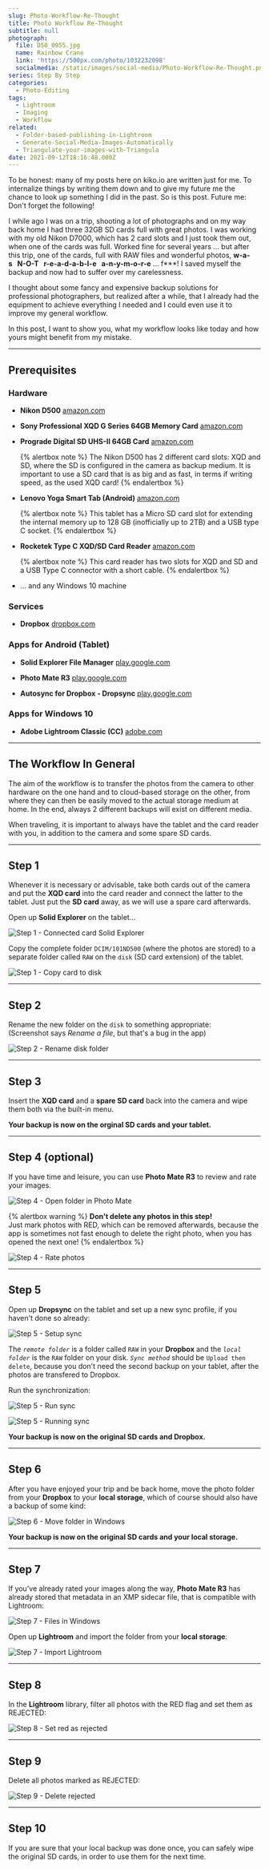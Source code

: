 ```yaml
---
slug: Photo-Workflow-Re-Thought
title: Photo Workflow Re-Thought
subtitle: null
photograph:
  file: D50_0955.jpg
  name: Rainbow Crane
  link: 'https://500px.com/photo/1032232098'
  socialmedia: /static/images/social-media/Photo-Workflow-Re-Thought.png
series: Step By Step
categories:
  - Photo-Editing
tags:
  - Lightroom
  - Imaging
  - Workflow
related:
  - Folder-based-publishing-in-Lightroom
  - Generate-Social-Media-Images-Automatically
  - Triangulate-your-images-with-Triangula
date: 2021-09-12T18:16:48.000Z
---
```


To be honest: many of my posts here on kiko.io are written just for me. To internalize things by writing them down and to give my future me the chance to look up something I did in the past. So is this post. Future me: Don't forget the following!

I while ago I was on a trip, shooting a lot of photographs and on my way back home I had three 32GB SD cards full with great photos. I was working with my old Nikon D7000, which has 2 card slots and I just took them out, when one of the cards was full. Worked fine for several years ... but after this trip, one of the cards, full with RAW files and wonderful photos, **w-a-s&nbsp;&nbsp;&nbsp;N-O-T&nbsp;&nbsp;&nbsp;r-e-a-d-a-b-l-e&nbsp;&nbsp;&nbsp;a-n-y-m-o-r-e** ... f***! I saved myself the backup and now had to suffer over my carelessness.

I thought about some fancy and expensive backup solutions for professional photographers, but realized after a while, that I already had the equipment to achieve everything I needed and I could even use it to improve my general workflow.

In this post, I want to show you, what my workflow looks like today and how yours might benefit from my mistake.

<!-- more -->

---

## Prerequisites

### Hardware

* **Nikon D500**
  [amazon.com](https://www.amazon.com/Nikon-D500-DX-Format-Digital-16-80mm/dp/B01A7Q0KZ6)

* **Sony Professional XQD G Series 64GB Memory Card**
  [amazon.com](https://www.amazon.com/Sony-Professional-64GB-Memory-QD-G64F/dp/B081B4X9TG)

* **Prograde Digital SD UHS-II 64GB Card**
  [amazon.com](https://www.amazon.com/Professional-Vloggers-Filmmakers-Photographers-Curators/dp/B07TCL222B)

  {% alertbox note %}
  The Nikon D500 has 2 different card slots: XQD and SD, where the SD is configured in the camera as backup medium. It is important to use a SD card that is as big and as fast, in terms if writing speed, as the used XQD card!
  {% endalertbox %}

* **Lenovo Yoga Smart Tab (Android)**
  [amazon.com](https://www.amazon.com/Lenovo-Android-Octa-Core-Processor-ZA3V0005US/dp/B0881HDRTH)

  {% alertbox note %}
  This tablet has a Micro SD card slot for extending the internal memory up to 128 GB (inofficially up to 2TB) and a USB type C socket.
  {% endalertbox %}

* **Rocketek Type C XQD/SD Card Reader**
  [amazon.com](https://www.amazon.com/Reader-Rocketek-Memory-Compatible-Windows/dp/B07YDR57HP)

  {% alertbox note %}
  This card reader has two slots for XQD and SD and a USB Type C connector with a short cable.
  {% endalertbox %}

* ... and any Windows 10 machine
  
### Services

* **Dropbox**
  [dropbox.com](https://www.dropbox.com/)

### Apps for Android (Tablet)

* **Solid Explorer File Manager**
  [play.google.com](https://play.google.com/store/apps/details?id=pl.solidexplorer2)

* **Photo Mate R3**
  [play.google.com](https://play.google.com/store/apps/details?id=com.tssystems.photomate3)

* **Autosync for Dropbox - Dropsync**
  [play.google.com](https://play.google.com/store/apps/details?id=com.ttxapps.dropsync)

### Apps for Windows 10

* **Adobe Lightroom Classic (CC)**
  [adobe.com](https://www.adobe.com/products/photoshop-lightroom-classic.html)

---

## The Workflow In General

The aim of the workflow is to transfer the photos from the camera to other hardware on the one hand and to cloud-based storage on the other, from where they can then be easily moved to the actual storage medium at home. In the end, always 2 different backups will exist on different media.

When traveling, it is important to always have the tablet and the card reader with you, in addition to the camera and some spare SD cards.

---

## Step 1

Whenever it is necessary or advisable, take both cards out of the camera and put the **XQD card** into the card reader and connect the latter to the tablet. Just put the **SD card** away, as we will use a spare card afterwards.

Open up **Solid Explorer** on the tablet...

![Step 1 - Connected card Solid Explorer](Photo-Workflow-Re-Thought/1-connect-card-solid-explorer.png)

Copy the complete folder ``DCIM/101ND500`` (where the photos are stored) to a separate folder called ``RAW`` on the ``disk`` (SD card extension) of the tablet.

![Step 1 - Copy card to disk](Photo-Workflow-Re-Thought/2-copy-card--to-disc.png)

---

## Step 2

Rename the new folder on the ``disk`` to something appropriate:  
(Screenshot says *Rename a file*, but that's a bug in the app)

![Step 2 - Rename disk folder](Photo-Workflow-Re-Thought/3-rename-disk-folder.png)

---

## Step 3

Insert the **XQD card** and a **spare SD card** back into the camera and wipe them both via the built-in menu.

**Your backup is now on the orginal SD cards and your tablet.**

---

## Step 4 (optional)

If you have time and leisure, you can use **Photo Mate R3** to review and rate your images.

![Step 4 - Open folder in Photo Mate](Photo-Workflow-Re-Thought/4-open-folder-in-photomate.png)

{% alertbox warning %}
**Don't delete any photos in this step!**  
Just mark photos with RED, which can be removed afterwards, because the app is sometimes not fast enough to delete the right photo, when you has opened the next one!
{% endalertbox %}

![Step 4 - Rate photos](Photo-Workflow-Re-Thought/5-rate-photos.png)

---

## Step 5

Open up **Dropsync** on the tablet and set up a new sync profile, if you haven't done so already:

![Step 5 - Setup sync](Photo-Workflow-Re-Thought/6-setup-sync.png)

The *``remote folder``* is a folder called ``RAW`` in your **Dropbox** and the *``local folder``* is the ``RAW`` folder on your disk. *``Sync method``* should be ``Upload then delete``, because you don't need the second backup on your tablet, after the photos are transfered to Dropbox.

Run the synchronization:

![Step 5 - Run sync](Photo-Workflow-Re-Thought/7-run-sync.png)

![Step 5 - Running sync](Photo-Workflow-Re-Thought/8-running-sync.png)

**Your backup is now on the original SD cards and Dropbox.**

---

## Step 6

After you have enjoyed your trip and be back home, move the photo folder from your **Dropbox** to your **local storage**, which of course should also have a backup of some kind:

![Step 6 - Move folder in Windows](Photo-Workflow-Re-Thought/9-move-folder-in-windows.png)

**Your backup is now on the original SD cards and your local storage.**

---

## Step 7

If you've already rated your images along the way, **Photo Mate R3** has already stored that metadata in an XMP sidecar file, that is compatible with Lightroom:

![Step 7 - Files in Windows](Photo-Workflow-Re-Thought/10-files-in-windows.png)

Open up **Lightroom** and import the folder from your **local storage**:

![Step 7 - Import Lightroom](Photo-Workflow-Re-Thought/11-import-lightroom.png)

---

## Step 8

In the **Lightroom** library, filter all photos with the RED flag and set them as REJECTED:

![Step 8 - Set red as rejected](Photo-Workflow-Re-Thought/12-set-red-as-rejected.png)

---

## Step 9

Delete all photos marked as REJECTED:

![Step 9 - Delete rejected](Photo-Workflow-Re-Thought/13-delete-rejected.png)

---

## Step 10

If you are sure that your local backup was done once, you can safely wipe the original SD cards, in order to use them for the next time.
